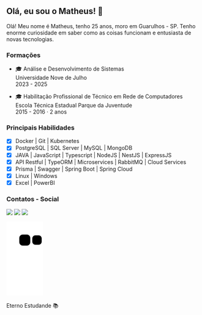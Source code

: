 ## Olá, eu sou o Matheus! 👋

Olá! Meu nome é Matheus, tenho 25 anos, moro em Guarulhos - SP. Tenho enorme curiosidade em saber como as coisas funcionam e entusiasta de novas tecnologias.

### Formações
- 🎓 Análise e Desenvolvimento de Sistemas\
     Universidade Nove de Julho\
     2023 - 2025

- 🎓 Habilitação Profissional de Técnico em Rede de Computadores\
     Escola Técnica Estadual Parque da Juventude\
     2015 - 2016 · 2 anos

### Principais Habilidades
- [x] Docker | Git | Kubernetes
- [x] PostgreSQL | SQL Server | MySQL | MongoDB
- [x] JAVA | JavaScript | Typescript | NodeJS | NestJS | ExpressJS
- [x] API Restful | TypeORM | Microservices | RabbitMQ | Cloud Services 
- [x] Prisma | Swagger | Spring Boot | Spring Cloud
- [x] Linux | Windows
- [x] Excel | PowerBI

### Contatos - Social 
<div> 
  <a href="https://www.instagram.com/matt_theuz/" target="_blank"><img src="https://img.shields.io/badge/-Instagram-%23E4405F?style=for-the-badge&logo=instagram&logoColor=white" target="_blank"></a>
  <a href = "mailto:matheusfarias.martins97@gmail.com"><img src="https://img.shields.io/badge/-Gmail-%23333?style=for-the-badge&logo=gmail&logoColor=white" target="_blank"></a>
  <a href="https://www.linkedin.com/in/matheus-martins-68063b21b/" target="_blank"><img src="https://img.shields.io/badge/-LinkedIn-%230077B5?style=for-the-badge&logo=linkedin&logoColor=white" target="_blank"></a> 

  ![Snake animation](https://github.com/rafaballerini/rafaballerini/blob/output/github-contribution-grid-snake.svg)

</div>
<p>Eterno Estudande 📚</p>
